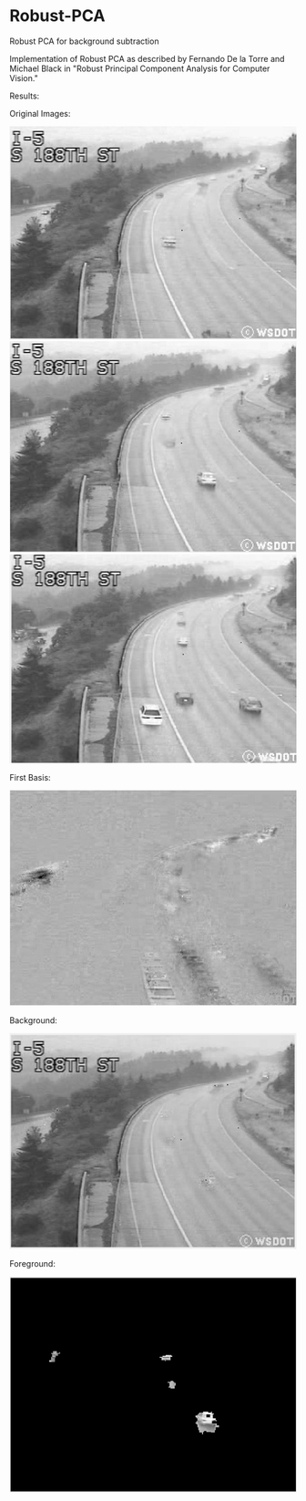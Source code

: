 # Robust-PCA
Robust PCA for background subtraction

Implementation of Robust PCA as described by Fernando De la Torre and Michael Black in 
"Robust Principal Component Analysis for Computer Vision."

Results:

Original Images:

![alt text](https://github.com/cdbunker/Robust-PCA/blob/master/original1.PNG)
![alt text](https://github.com/cdbunker/Robust-PCA/blob/master/original23.PNG)
![alt text](https://github.com/cdbunker/Robust-PCA/blob/master/original44.PNG) 

First Basis:

![alt text](https://github.com/cdbunker/Robust-PCA/blob/master/firstBasis.PNG)

Background:

![alt text](https://github.com/cdbunker/Robust-PCA/blob/master/background.PNG) 

Foreground:

![alt text](https://github.com/cdbunker/Robust-PCA/blob/master/foreground.PNG) 
